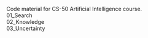 Code material for CS-50 Artificial Intelligence course.  <br/>
01_Search <br/>
02_Knowledge  <br/>
03_Uncertainty  <br/>
